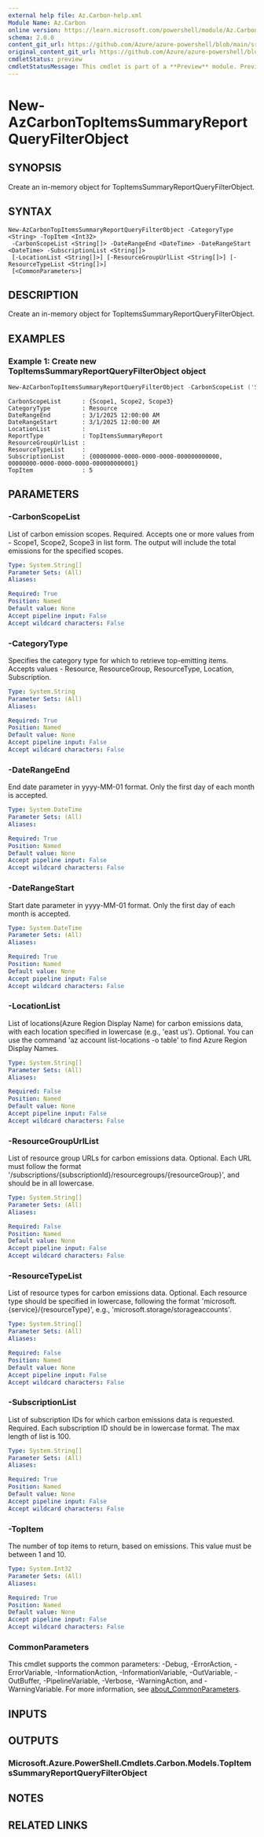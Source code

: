 ```yaml
---
external help file: Az.Carbon-help.xml
Module Name: Az.Carbon
online version: https://learn.microsoft.com/powershell/module/Az.Carbon/new-azcarbontopitemssummaryreportqueryfilterobject
schema: 2.0.0
content_git_url: https://github.com/Azure/azure-powershell/blob/main/src/Carbon/Carbon/help/New-AzCarbonTopItemsSummaryReportQueryFilterObject.md
original_content_git_url: https://github.com/Azure/azure-powershell/blob/main/src/Carbon/Carbon/help/New-AzCarbonTopItemsSummaryReportQueryFilterObject.md
cmdletStatus: preview
cmdletStatusMessage: This cmdlet is part of a **Preview** module. Preview versions aren't recommended for use in production environments. For more information, see https://aka.ms/azps-refstatus.
---
```


# New-AzCarbonTopItemsSummaryReportQueryFilterObject

## SYNOPSIS
Create an in-memory object for TopItemsSummaryReportQueryFilterObject.

## SYNTAX

```
New-AzCarbonTopItemsSummaryReportQueryFilterObject -CategoryType <String> -TopItem <Int32>
 -CarbonScopeList <String[]> -DateRangeEnd <DateTime> -DateRangeStart <DateTime> -SubscriptionList <String[]>
 [-LocationList <String[]>] [-ResourceGroupUrlList <String[]>] [-ResourceTypeList <String[]>]
 [<CommonParameters>]
```

## DESCRIPTION
Create an in-memory object for TopItemsSummaryReportQueryFilterObject.

## EXAMPLES

### Example 1: Create new TopItemsSummaryReportQueryFilterObject object
```powershell
New-AzCarbonTopItemsSummaryReportQueryFilterObject -CarbonScopeList ('Scope1', 'Scope2', 'Scope3') -CategoryType 'Resource' -DateRangeEnd 2025-03-01 -DateRangeStart 2025-03-01 -TopItem 5 -SubscriptionList ('00000000-0000-0000-0000-000000000000', '00000000-0000-0000-0000-000000000001')
```

```output
CarbonScopeList      : {Scope1, Scope2, Scope3}
CategoryType         : Resource
DateRangeEnd         : 3/1/2025 12:00:00 AM
DateRangeStart       : 3/1/2025 12:00:00 AM
LocationList         :
ReportType           : TopItemsSummaryReport
ResourceGroupUrlList :
ResourceTypeList     :
SubscriptionList     : {00000000-0000-0000-0000-000000000000, 00000000-0000-0000-0000-000000000001}
TopItem              : 5
```

## PARAMETERS

### -CarbonScopeList
List of carbon emission scopes.
Required.
Accepts one or more values from - Scope1, Scope2, Scope3 in list form.
The output will include the total emissions for the specified scopes.

```yaml
Type: System.String[]
Parameter Sets: (All)
Aliases:

Required: True
Position: Named
Default value: None
Accept pipeline input: False
Accept wildcard characters: False
```

### -CategoryType
Specifies the category type for which to retrieve top-emitting items.
Accepts values - Resource, ResourceGroup, ResourceType, Location, Subscription.

```yaml
Type: System.String
Parameter Sets: (All)
Aliases:

Required: True
Position: Named
Default value: None
Accept pipeline input: False
Accept wildcard characters: False
```

### -DateRangeEnd
End date parameter in yyyy-MM-01 format.
Only the first day of each month is accepted.

```yaml
Type: System.DateTime
Parameter Sets: (All)
Aliases:

Required: True
Position: Named
Default value: None
Accept pipeline input: False
Accept wildcard characters: False
```

### -DateRangeStart
Start date parameter in yyyy-MM-01 format.
Only the first day of each month is accepted.

```yaml
Type: System.DateTime
Parameter Sets: (All)
Aliases:

Required: True
Position: Named
Default value: None
Accept pipeline input: False
Accept wildcard characters: False
```

### -LocationList
List of locations(Azure Region Display Name) for carbon emissions data, with each location specified in lowercase (e.g., 'east us').
Optional.
You can use the command 'az account list-locations -o table' to find Azure Region Display Names.

```yaml
Type: System.String[]
Parameter Sets: (All)
Aliases:

Required: False
Position: Named
Default value: None
Accept pipeline input: False
Accept wildcard characters: False
```

### -ResourceGroupUrlList
List of resource group URLs for carbon emissions data.
Optional.
Each URL must follow the format '/subscriptions/{subscriptionId}/resourcegroups/{resourceGroup}', and should be in all lowercase.

```yaml
Type: System.String[]
Parameter Sets: (All)
Aliases:

Required: False
Position: Named
Default value: None
Accept pipeline input: False
Accept wildcard characters: False
```

### -ResourceTypeList
List of resource types for carbon emissions data.
Optional.
Each resource type should be specified in lowercase, following the format 'microsoft.{service}/{resourceType}', e.g., 'microsoft.storage/storageaccounts'.

```yaml
Type: System.String[]
Parameter Sets: (All)
Aliases:

Required: False
Position: Named
Default value: None
Accept pipeline input: False
Accept wildcard characters: False
```

### -SubscriptionList
List of subscription IDs for which carbon emissions data is requested.
Required.
Each subscription ID should be in lowercase format.
The max length of list is 100.

```yaml
Type: System.String[]
Parameter Sets: (All)
Aliases:

Required: True
Position: Named
Default value: None
Accept pipeline input: False
Accept wildcard characters: False
```

### -TopItem
The number of top items to return, based on emissions.
This value must be between 1 and 10.

```yaml
Type: System.Int32
Parameter Sets: (All)
Aliases:

Required: True
Position: Named
Default value: None
Accept pipeline input: False
Accept wildcard characters: False
```

### CommonParameters
This cmdlet supports the common parameters: -Debug, -ErrorAction, -ErrorVariable, -InformationAction, -InformationVariable, -OutVariable, -OutBuffer, -PipelineVariable, -Verbose, -WarningAction, and -WarningVariable. For more information, see [about_CommonParameters](http://go.microsoft.com/fwlink/?LinkID=113216).

## INPUTS

## OUTPUTS

### Microsoft.Azure.PowerShell.Cmdlets.Carbon.Models.TopItemsSummaryReportQueryFilterObject

## NOTES

## RELATED LINKS
